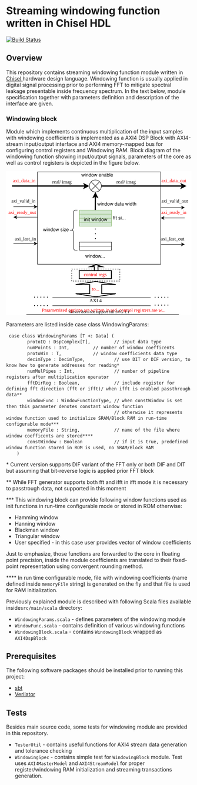 
Streaming windowing function written in Chisel HDL
=======================================================

[![Build Status](https://travis-ci.org/milovanovic/windowing.svg?branch=master)](https://travis-ci.org/milovanovic/windowing)

## Overview
This repository  contains streaming windowing function module written in [Chisel ](https://www.chisel-lang.org/) hardware design language. Windowing function is usually applied in digital signal processing prior to performing FFT to mitigate spectral leakage presentable inside frequency spectrum.
In the text below, module specification together with parameters definition and description of the interface are given.

### Windowing block

Module which implements continuous multiplication of the input samples with windowing coefficients is implemented as a AXI4 DSP Block with AXI4-stream input/output interface and AXI4 memory-mapped bus for configuring control registers and Windowing RAM.
Block diagram of the windowing function showing input/output signals, parameters of the core as well as control registers is depicted in the figure below.
<p  align="center">
 <img src="./doc/windowing.svg"  alt="Windowing">
</p>
Parameters are listed inside case class WindowingParams:

     case class WindowingParams [T <: Data] (
        	protoIQ : DspComplex[T],         // input data type
        	numPoints : Int, 		 // number of window coefficents
        	protoWin : T, 			 // window coefficients data type
        	decimType : DecimType,           // use DIT or DIF version, to know how to generate addresses for reading*
           	numMulPipes : Int,               // number of pipeline registers after multiplication operator
        	fftDirReg : Boolean,             // include register for defining fft direction (fft or ifft)/ when ifft is enabled passthrough data**
        	windowFunc : WindowFunctionType, // when constWindow is set then this parameter denotes constant window function
        	                                 // otherwise it represents window function used to initialize SRAM/Block RAM in run-time configurable mode***
        	memoryFile : String,             // name of the file where window coefficents are stored****
        	constWindow : Boolean            // if it is true, predefined window function stored in ROM is used, no SRAM/Block RAM
        )

\* Current version supports DIF variant of the FFT only or both DIF and DIT but assuming that bit-reverse logic is applied prior FFT block

\** While FFT generator supports both fft and ifft in ifft mode it is necessary to passtrough data, not supported in this moment

\*** This windowing block can provide following window functions used as init functions in run-time configurable mode or stored in ROM otherwise:
 * Hamming window
 * Hanning window
 * Blackman window
 * Triangular window
 * User specified - in this case user provides vector of window coefficients

Just to emphasize, those functions are forwarded to the core in floating point precision, inside the module coefficients are translated to their fixed-point representation using convergent rounding method.

\**** In run time configurable mode, file with windowing coefficients (name defined inside `memoryFile` string) is generated on the fly and that file is used for RAM initialization.

Previously explained module is described with following Scala files available inside`src/main/scala`  directory:

-   `WindowingParams.scala`  - defines parameters of the windowing module
-   `WindowFunc.scala`  - contains definition of various windowing functions
-   `WindowingBlock.scala`  - contains `WindowingBlock` wrapped as `AXI4DspBlock`


## Prerequisites

The following software packages should be installed prior to running this project:
* [sbt](http://www.scala-sbt.org)
* [Verilator](http://www.veripool.org/wiki/verilator)

## Tests

Besides main source code, some tests for windowing module are provided in this repository.

* `TesterUtil` -  contains useful functions for AXI4 stream data generation and tolerance checking
* `WindowingSpec` - contains simple test for `WindowingBlock` module. Test uses `AXI4MasterModel` and `AXI4StreamModel` for proper register/windowing RAM initialization and streaming transactions generation.


